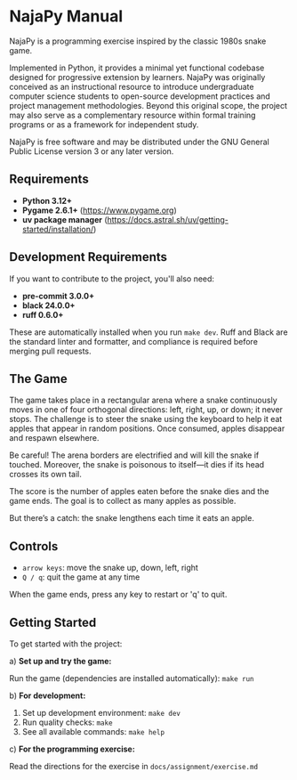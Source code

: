 NajaPy Manual
==============================

NajaPy is a programming exercise inspired by the classic 1980s snake game.

Implemented in Python, it provides a minimal yet functional codebase designed
for progressive extension by learners. NajaPy was originally conceived as an
instructional resource to introduce undergraduate computer science students to
open-source development practices and project management methodologies. Beyond
this original scope, the project may also serve as a complementary resource
within formal training programs or as a framework for independent study.

NajaPy is free software and may be distributed under the GNU General Public
License version 3 or any later version.

Requirements
------------------------------

* **Python 3.12+**
* **Pygame 2.6.1+** (https://www.pygame.org)
* **uv package manager** (https://docs.astral.sh/uv/getting-started/installation/)

## Development Requirements

If you want to contribute to the project, you'll also need:

* **pre-commit 3.0.0+**
* **black 24.0.0+**
* **ruff 0.6.0+**

These are automatically installed when you run `make dev`. Ruff and Black are the standard linter and formatter, and compliance is required before merging pull requests.

The Game
------------------------------

The game takes place in a rectangular arena where a snake continuously moves in
one of four orthogonal directions: left, right, up, or down; it never stops. The
challenge is to steer the snake using the keyboard to help it eat apples that
appear in random positions. Once consumed, apples disappear and respawn
elsewhere.

Be careful! The arena borders are electrified and will kill the snake if
touched. Moreover, the snake is poisonous to itself—it dies if its head crosses
its own tail.

The score is the number of apples eaten before the snake dies and the game ends.
The goal is to collect as many apples as possible.

But there’s a catch: the snake lengthens each time it eats an apple.

Controls
------------------------------

  * `arrow keys`: move the snake up, down, left, right
  * `Q / q`: quit the game at any time

When the game ends, press any key to restart or 'q' to quit.

Getting Started
------------------------------

To get started with the project:

a) **Set up and try the game:**

   Run the game (dependencies are installed automatically): `make run`

b) **For development:**

   1. Set up development environment: `make dev`
   2. Run quality checks: `make`
   3. See all available commands: `make help`

c) **For the programming exercise:**

   Read the directions for the exercise in `docs/assignment/exercise.md`
